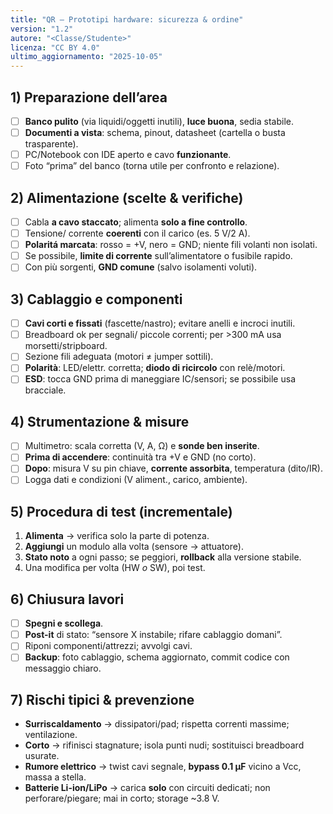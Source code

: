 ```yaml
---
title: "QR – Prototipi hardware: sicurezza & ordine"
version: "1.2"
autore: "<Classe/Studente>"
licenza: "CC BY 4.0"
ultimo_aggiornamento: "2025-10-05"
---
```


## 1) Preparazione dell’area
- [ ] **Banco pulito** (via liquidi/oggetti inutili), **luce buona**, sedia stabile.
- [ ] **Documenti a vista**: schema, pinout, datasheet (cartella o busta trasparente).
- [ ] PC/Notebook con IDE aperto e cavo **funzionante**.
- [ ] Foto “prima” del banco (torna utile per confronto e relazione).

## 2) Alimentazione (scelte & verifiche)
- [ ] Cabla **a cavo staccato**; alimenta **solo a fine controllo**.
- [ ] Tensione/ corrente **coerenti** con il carico (es. 5 V/2 A).
- [ ] **Polaritá marcata**: rosso = +V, nero = GND; niente fili volanti non isolati.
- [ ] Se possibile, **limite di corrente** sull’alimentatore o fusibile rapido.
- [ ] Con più sorgenti, **GND comune** (salvo isolamenti voluti).

## 3) Cablaggio e componenti
- [ ] **Cavi corti e fissati** (fascette/nastro); evitare anelli e incroci inutili.
- [ ] Breadboard ok per segnali/ piccole correnti; per >300 mA usa morsetti/stripboard.
- [ ] Sezione fili adeguata (motori ≠ jumper sottili).
- [ ] **Polarità**: LED/elettr. corretta; **diodo di ricircolo** con relè/motori.
- [ ] **ESD**: tocca GND prima di maneggiare IC/sensori; se possibile usa bracciale.

## 4) Strumentazione & misure
- [ ] Multimetro: scala corretta (V, A, Ω) e **sonde ben inserite**.
- [ ] **Prima di accendere**: continuità tra +V e GND (no corto).
- [ ] **Dopo**: misura V su pin chiave, **corrente assorbita**, temperatura (dito/IR).
- [ ] Logga dati e condizioni (V aliment., carico, ambiente).

## 5) Procedura di test (incrementale)
1. **Alimenta** → verifica solo la parte di potenza.
2. **Aggiungi** un modulo alla volta (sensore → attuatore).
3. **Stato noto** a ogni passo; se peggiori, **rollback** alla versione stabile.
4. Una modifica per volta (HW *o* SW), poi test.

## 6) Chiusura lavori
- [ ] **Spegni e scollega**.
- [ ] **Post-it** di stato: “sensore X instabile; rifare cablaggio domani”.
- [ ] Riponi componenti/attrezzi; avvolgi cavi.
- [ ] **Backup**: foto cablaggio, schema aggiornato, commit codice con messaggio chiaro.

## 7) Rischi tipici & prevenzione
- **Surriscaldamento** → dissipatori/pad; rispetta correnti massime; ventilazione.
- **Corto** → rifinisci stagnature; isola punti nudi; sostituisci breadboard usurate.
- **Rumore elettrico** → twist cavi segnale, **bypass 0.1 µF** vicino a Vcc, massa a stella.
- **Batterie Li-ion/LiPo** → carica **solo** con circuiti dedicati; non perforare/piegare; mai in corto; storage ~3.8 V.